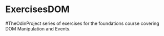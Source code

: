 # ExercisesDOM

#TheOdinProject series of exercises for the foundations course covering DOM Manipulation and Events.
